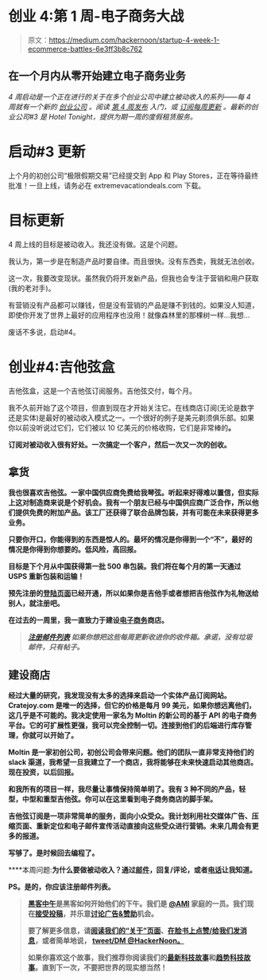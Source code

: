 # 创业 4:第 1 周-电子商务大战

> 原文：<https://medium.com/hackernoon/startup-4-week-1-ecommerce-battles-6e3ff3b8c762>

## 在一个月内从零开始建立电子商务业务

*4 周启动是一个正在进行的关于在多个创业公司中建立被动收入的系列——每 4 周就有一个新的* [*创业公司*](https://hackernoon.com/tagged/startup) *。阅读* [*第 4 周发布*](http://4weekstolaunch.com/4-weeks-to-launchlaunch/) *入门，或* [*订阅每周更新*](http://4weekstolaunch.com/newsletter/) *。最新的创业公司#3 是 Hotel Tonight，提供为期一周的度假租赁服务。*

# 启动#3 更新

上个月的初创公司“极限假期交易”已经提交到 App 和 Play Stores，正在等待最终批准！一旦上线，请务必在 extremevacationdeals.com 下载。

# 目标更新

4 周上线的目标是被动收入。我还没有做。这是个问题。

我认为，第一步是在制造产品时要自律。而且很快。没有东西卖，我就无法创收。

这一次，我要改变现状。虽然我仍将开发新产品，但我也会专注于营销和用户获取(我的老对手)。

有营销没有产品都可以赚钱，但是没有营销的产品是赚不到钱的。如果没人知道，即使你开发了世界上最好的应用程序也没用！就像森林里的那棵树一样…我想…

废话不多说，启动#4。

# 创业#4:吉他弦盒

吉他弦盒，这是一个吉他弦订阅服务。吉他弦交付，每个月。

我不久前开始了这个项目，但直到现在才开始关注它。在线商店订阅(无论是数字还是实体)是最好的被动收入模式之一。一个很好的例子是美元剃须俱乐部。如果你以前没听说过它们，它们被以 10 亿美元的价格收购，它们是非常棒的[](https://www.youtube.com/watch?v=ZUG9qYTJMsI)****。****

**订阅对被动收入很有好处。一次搞定一个客户，然后一次又一次的创收。**

## **拿货**

**我也很喜欢吉他弦。一家中国供应商免费给我琴弦。听起来好得难以置信，但实际上这对制造商来说是个好机会。我有一个朋友已经与中国供应商广泛合作，所以他们提供免费的附加产品。该工厂还获得了联合品牌包装，并有可能在未来获得更多业务。**

**只要你开口，你能得到的东西是惊人的。最坏的情况是你得到一个“不”，最好的情况是你得到你想要的。低风险，高回报。**

**目标是下个月从中国获得第一批 500 串包装。我们将在每个月的第一天通过 USPS 重新包装和运输！**

**预先注册的[登陆页面](http://guitarstringbox.com/)已经开通，所以如果你是吉他手或者想把吉他弦作为礼物送给别人，就注册吧。**

**在过去的一周里，我一直致力于建设[电子商务](https://hackernoon.com/tagged/ecommerce)商店。**

> **[*注册邮件列表*](http://4weekstolaunch.com/newsletter/) *如果你想把这些每周更新收进你的收件箱。承诺，没有垃圾邮件，只有帖子。***

## **建设商店**

**经过大量的研究，我发现没有太多的选择来启动一个实体产品订阅网站。Cratejoy.com 是唯一的选择，但它的价格是每月 99 美元，如果你想远离他们，这几乎是不可能的。我决定使用一家名为 Moltin 的新公司的基于 API 的电子商务平台。它的可扩展性更强，我可以完全控制一切。连接到他们的后端进行库存管理，你就可以开始了。**

**Moltin 是一家初创公司，初创公司会带来问题。他们的团队一直非常支持他们的 slack 渠道，我希望一旦我建立了一个商店，我将能够在未来快速启动其他商店。现在投资，以后回报。**

**和我所有的项目一样，我尽量让事情保持简单明了。我有 3 种不同的产品，轻型，中型和重型吉他弦。你可以在这里看到电子商务商店的脚手架。**

**吉他弦订阅是一项非常简单的服务，面向小众受众。我计划利用社交媒体广告、压缩页面、重新定位和电子邮件宣传活动直接向这些受众进行营销。未来几周会有更多的报道。**

**写够了。是时候回去编程了。**

****本周问题:**为什么要做被动收入？通过[邮件](mailto:elijah@4weekstolaunch.com)，回复/评论，或者[电话](https://calendly.com/elijahmurray-1)让我知道。**

****PS。是的，你应该注册邮件列表。****

> **[黑客中午](http://bit.ly/Hackernoon)是黑客如何开始他们的下午。我们是 [@AMI](http://bit.ly/atAMIatAMI) 家庭的一员。我们现在[接受投稿](http://bit.ly/hackernoonsubmission)，并乐意[讨论广告&赞助](mailto:partners@amipublications.com)机会。**
> 
> **要了解更多信息，请[阅读我们的“关于”页面](https://goo.gl/4ofytp)、[在脸书上点赞/给我们发消息](http://bit.ly/HackernoonFB)，或者简单地说， [tweet/DM @HackerNoon。](https://goo.gl/k7XYbx)**
> 
> **如果你喜欢这个故事，我们推荐你阅读我们的[最新科技故事](http://bit.ly/hackernoonlatestt)和[趋势科技故事](https://hackernoon.com/trending)。直到下一次，不要把世界的现实想当然！**